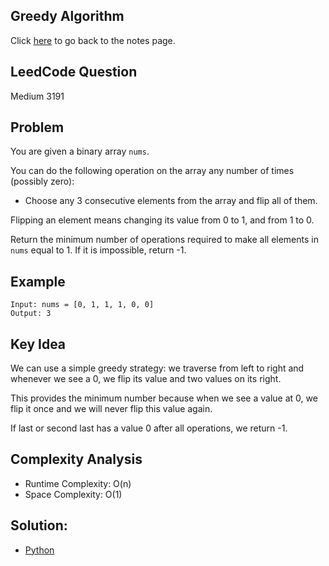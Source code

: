 ## Greedy Algorithm
Click [here](../notes.md) to go back to the notes page.

## LeedCode Question
Medium 3191

## Problem
You are given a binary array `nums`.

You can do the following operation on the array any number of times (possibly zero):
- Choose any 3 consecutive elements from the array and flip all of them.

Flipping an element means changing its value from 0 to 1, and from 1 to 0.

Return the minimum number of operations required to make all elements in `nums` equal to 1. If it is impossible, return -1.

## Example
```
Input: nums = [0, 1, 1, 1, 0, 0]
Output: 3
```

## Key Idea
We can use a simple greedy strategy: we traverse from left to right and whenever we see a 0, we flip its value and two values on its right.

This provides the minimum number because when we see a value at 0, we flip it once and we will never flip this value again.

If last or second last has a value 0 after all operations, we return -1.

## Complexity Analysis
- Runtime Complexity: O(n)
- Space Complexity: O(1)

## Solution:
- [Python](./solution.py)
